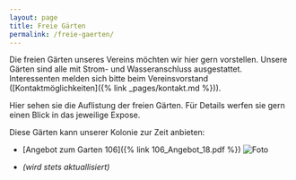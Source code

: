 ```yaml
---
layout: page
title: Freie Gärten
permalink: /freie-gaerten/
---
```


Die freien Gärten unseres Vereins möchten wir hier gern vorstellen. Unsere Gärten sind alle mit Strom- und Wasseranschluss ausgestattet. Interessenten melden sich bitte beim Vereinsvorstand ([Kontaktmöglichkeiten]({% link _pages/kontakt.md %})).

Hier sehen sie die Auflistung der freien Gärten. Für Details werfen sie gern einen Blick in das jeweilige Expose.

Diese Gärten kann unserer Kolonie zur Zeit anbieten:

* [Angebot zum Garten 106]({% link 106_Angebot_18.pdf %}) ![Foto](Freier_Garten_106.jpg)

*   *(wird stets aktuallisiert)*